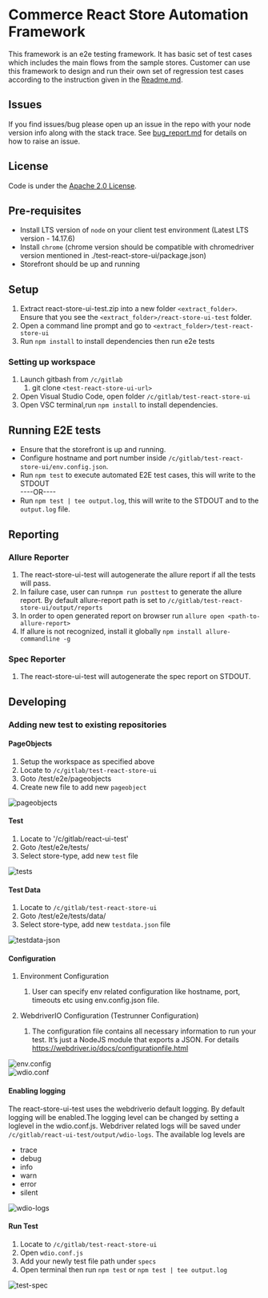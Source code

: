 # Commerce React Store Automation Framework
This framework is an e2e testing framework. It has basic set of test cases which includes the main flows from the sample stores. Customer can use this framework to design and run their own set of regression test cases according to the instruction given in the [Readme.md](/README.md).

## Issues
If you find issues/bug please open up an issue in the repo with your node version info along with the stack trace.
See [bug_report.md](/.github/ISSUE_TEMPLATE/bug_report.md) for details on how to raise an issue.

## License
Code is under the [Apache 2.0 License](/LICENSE.txt).

## Pre-requisites
* Install LTS version of `node` on your client test environment (Latest LTS version - 14.17.6)
* Install `chrome` (chrome version should be compatible with chromedriver version mentioned in ./test-react-store-ui/package.json)
* Storefront should be up and running

## Setup 
1. Extract react-store-ui-test.zip into a new folder `<extract_folder>`. Ensure that you see the `<extract_folder>/react-store-ui-test` folder.
1. Open a command line prompt and go to `<extract_folder>/test-react-store-ui`
1. Run `npm install` to install dependencies then run e2e tests


### Setting up workspace
1. Launch gitbash from `/c/gitlab`
    1. git clone `<test-react-store-ui-url>`	
2. Open Visual Studio Code, open folder `/c/gitlab/test-react-store-ui`
3. Open VSC terminal,run `npm install` to install dependencies.


## Running E2E tests
* Ensure that the storefront is up and running.
* Configure hostname and port number inside `/c/gitlab/test-react-store-ui/env.config.json`.
* Run `npm test` to execute automated E2E test cases, this will write to the STDOUT <br />
  ----OR----
* Run `npm test | tee output.log`, this will write to the STDOUT and to the `output.log` file.     

## Reporting


### Allure Reporter
1. The react-store-ui-test will autogenerate the allure report if all the tests will pass. 
2. In failure case, user can run`npm run posttest` to generate the allure report. By default allure-report path is set to `/c/gitlab/test-react-store-ui/output/reports`
3. In order to open generated report on browser run `allure open <path-to-allure-report>`
4. If allure is not recognized, install it globally `npm install allure-commandline -g` 

### Spec Reporter
1. The react-store-ui-test will autogenerate the spec report on STDOUT.

## Developing

### Adding new test to existing repositories


#### PageObjects
1. Setup the workspace as specified above
2. Locate to `/c/gitlab/test-react-store-ui`
3. Goto /test/e2e/pageobjects
4. Create new file to add new `pageobject`

![pageobjects](./resources/pageobjects.PNG)

#### Test 
1. Locate to '/c/gitlab/react-ui-test'
2. Goto /test/e2e/tests/
3. Select store-type, add new `test` file

![tests](./resources/tests.PNG)

#### Test Data
1. Locate to `/c/gitlab/test-react-store-ui`
2. Goto /test/e2e/tests/data/
3. Select store-type, add new `testdata.json` file

![testdata-json](./resources/testdata-json.PNG)

#### Configuration

1. Environment Configuration
    1. User can specify env related configuration like hostname, port, timeouts etc using env.config.json file. 

2. WebdriverIO Configuration (Testrunner Configuration)
    1. The configuration file contains all necessary information to run your test. It’s just a NodeJS module that exports a JSON. For details https://webdriver.io/docs/configurationfile.html
    
![env.config](./resources/env.config.PNG)   
![wdio.conf](./resources/wdio.conf.PNG) 

#### Enabling logging

The react-store-ui-test uses the webdriverio default logging. By default logging will be enabled.The logging level can be changed by setting a loglevel in the wdio.conf.js. Webdriver related logs will be saved under `/c/gitlab/react-ui-test/output/wdio-logs`.
The available log levels are <br />

-   trace
-   debug
-   info
-   warn
-   error
-   silent    

![wdio-logs](./resources/wdio-logs.PNG) 

#### Run Test
1. Locate to `/c/gitlab/test-react-store-ui`
2. Open `wdio.conf.js`
3. Add your newly test file path under `specs` 
4. Open terminal then run `npm test` or `npm test | tee output.log`

![test-spec](./resources/test-spec.PNG) 
